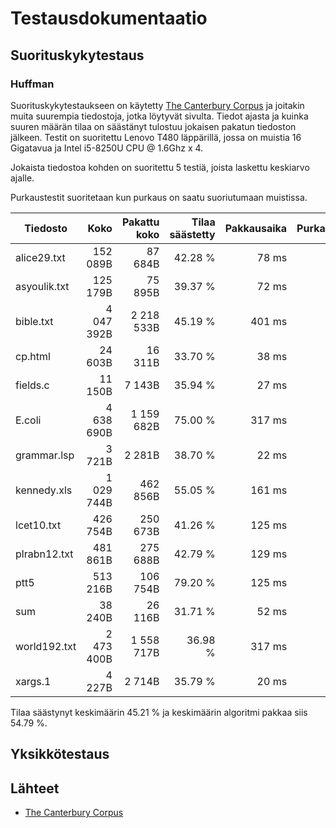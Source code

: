 # Testausdokumentaatio

## Suorituskykytestaus

### Huffman

Suorituskykytestaukseen on käytetty [The Canterbury Corpus](http://corpus.canterbury.ac.nz/descriptions/) ja joitakin muita suurempia tiedostoja, jotka löytyvät sivulta. Tiedot ajasta ja kuinka suuren määrän tilaa on säästänyt tulostuu jokaisen pakatun tiedoston jälkeen. 
Testit on suoritettu Lenovo T480 läppärillä, jossa on muistia 16 Gigatavua ja Intel i5-8250U CPU @ 1.6Ghz x 4.

Jokaista tiedostoa kohden on suoritettu 5 testiä, joista laskettu keskiarvo ajalle.

Purkaustestit suoritetaan kun purkaus on saatu suoriutumaan muistissa.

| Tiedosto     |       Koko | Pakattu koko | Tilaa säästetty  | Pakkausaika | Purkausaika   | .tar.gz |
| -----------  | ---------: | -----------: | ------------:| ----------: | ------------: | -------:|
| alice29.txt  |   152 089B |     87 684B  |      42.28 % |      78 ms  |               |         |
| asyoulik.txt |   125 179B |     75 895B  |      39.37 % |      72 ms  |               |         |
| bible.txt    | 4 047 392B |  2 218 533B  |      45.19 % |     401 ms  |               |         |
| cp.html      |    24 603B |     16 311B  |      33.70 % |      38 ms  |               |         |
| fields.c     |    11 150B |      7 143B  |      35.94 % |      27 ms  |               |         |
| E.coli       | 4 638 690B |  1 159 682B  |      75.00 % |     317 ms  |               |         |
| grammar.lsp  |     3 721B |      2 281B  |      38.70 % |      22 ms  |               |         |
| kennedy.xls  | 1 029 744B |    462 856B  |      55.05 % |     161 ms  |               |         |
| lcet10.txt   |   426 754B |    250 673B  |      41.26 % |     125 ms  |               |         |
| plrabn12.txt |   481 861B |    275 688B  |      42.79 % |     129 ms  |               |         |
| ptt5         |   513 216B |    106 754B  |      79.20 % |     125 ms  |               |         |
| sum          |    38 240B |     26 116B  |      31.71 % |      52 ms  |               |         |
| world192.txt | 2 473 400B |  1 558 717B  |      36.98 % |     317 ms  |               |         |
| xargs.1      |     4 227B |      2 714B  |      35.79 % |      20 ms  |               |         |

Tilaa säästynyt keskimäärin 45.21 % ja keskimäärin algoritmi pakkaa siis 54.79 %.


## Yksikkötestaus


## Lähteet

* [The Canterbury Corpus](https://corpus.canterbury.ac.nz/descriptions/)
